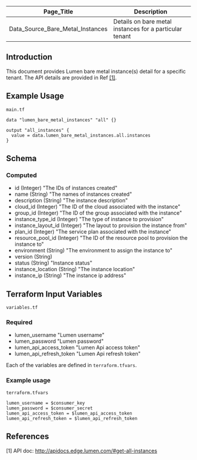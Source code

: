 | Page_Title      | Description                                 |
|-----------------|---------------------------------------------|
| Data_Source_Bare_Metal_Instances  | Details on bare metal instances for a particular tenant        |

## Introduction
This document provides Lumen bare metal instance(s) detail for a specific tenant. The API details are provided in Ref [[1]](#1).

## Example Usage
`main.tf`
```hcl
data "lumen_bare_metal_instances" "all" {}

output "all_instances" {
  value = data.lumen_bare_metal_instances.all.instances
}
```

## Schema

### Computed
- id (Integer) "The IDs of instances created"
- name (String) "The names of instances created"
- description (String) "The instance description"
- cloud_id (Integer) "The ID of the cloud associated with the instance"
- group_id (Integer) "The ID of the group associated with the instance"
- instance_type_id (Integer) "The type of instance to provision"
- instance_layout_id (Integer) "The layout to provision the instance from"
- plan_id (Integer) "The service plan associated with the instance"
- resource_pool_id (Integer) "The ID of the resource pool to provision the instance to"
- environment (String) "The environment to assign the instance to"
- version (String)
- status (String) "Instance status"
- instance_location (String) "The instance location"
- instance_ip (String) "The instance ip address"

## Terraform Input Variables
`variables.tf`
### Required
- lumen_username "Lumen username"
- lumen_password "Lumen password"
- lumen_api_access_token "Lumen Api access token"
- lumen_api_refresh_token "Lumen Api refresh token"

Each of the variables are defined in `terraform.tfvars`.

### Example usage
`terraform.tfvars` 
```hcl
lumen_username = $consumer_key
lumen_password = $consumer_secret
lumen_api_access_token = $lumen_api_access_token
lumen_api_refresh_token = $lumen_api_refresh_token
```

## References
<a id="1">[1]</a> API doc: http://apidocs.edge.lumen.com/#get-all-instances
